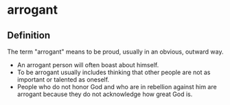 # arrogant

## Definition

The term "arrogant" means to be proud, usually in an obvious, outward way.

* An arrogant person will often boast about himself.
* To be arrogant usually includes thinking that other people are not as important or talented as oneself.
* People who do not honor God and who are in rebellion against him are arrogant because they do not acknowledge how great God is.